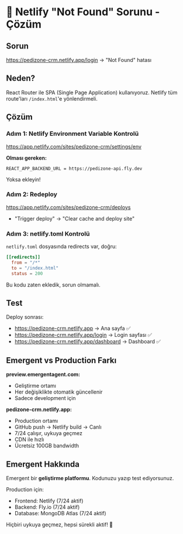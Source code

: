 # 🔧 Netlify "Not Found" Sorunu - Çözüm

## Sorun
https://pedizone-crm.netlify.app/login → "Not Found" hatası

## Neden?
React Router ile SPA (Single Page Application) kullanıyoruz. Netlify tüm route'ları `/index.html`'e yönlendirmeli.

## Çözüm

### Adım 1: Netlify Environment Variable Kontrolü
https://app.netlify.com/sites/pedizone-crm/settings/env

**Olması gereken:**
```
REACT_APP_BACKEND_URL = https://pedizone-api.fly.dev
```

Yoksa ekleyin!

### Adım 2: Redeploy
https://app.netlify.com/sites/pedizone-crm/deploys

- "Trigger deploy" → "Clear cache and deploy site"

### Adım 3: netlify.toml Kontrolü
`netlify.toml` dosyasında redirects var, doğru:

```toml
[[redirects]]
  from = "/*"
  to = "/index.html"
  status = 200
```

Bu kodu zaten ekledik, sorun olmamalı.

## Test
Deploy sonrası:
- https://pedizone-crm.netlify.app → Ana sayfa ✅
- https://pedizone-crm.netlify.app/login → Login sayfası ✅
- https://pedizone-crm.netlify.app/dashboard → Dashboard ✅

## Emergent vs Production Farkı

**preview.emergentagent.com:**
- Geliştirme ortamı
- Her değişiklikte otomatik güncellenir
- Sadece development için

**pedizone-crm.netlify.app:**
- Production ortamı
- GitHub push → Netlify build → Canlı
- 7/24 çalışır, uykuya geçmez
- CDN ile hızlı
- Ücretsiz 100GB bandwidth

## Emergent Hakkında
Emergent bir **geliştirme platformu**. Kodunuzu yazıp test ediyorsunuz.

Production için:
- Frontend: Netlify (7/24 aktif)
- Backend: Fly.io (7/24 aktif)
- Database: MongoDB Atlas (7/24 aktif)

Hiçbiri uykuya geçmez, hepsi sürekli aktif! 🚀
